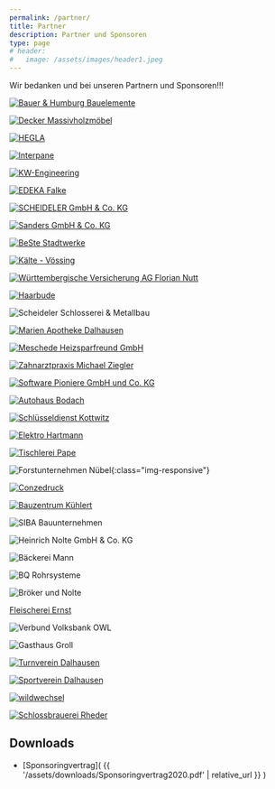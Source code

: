 ```yaml
---
permalink: /partner/
title: Partner
description: Partner und Sponsoren
type: page
# header:
#   image: /assets/images/header1.jpeg
---
```


Wir bedanken und bei unseren Partnern und Sponsoren!!!

<!-- Stand: 13.05.2019 -->

<!-- [![alt text](image link)](web link) -->

<!-- 200 -->

[![Bauer & Humburg Bauelemente](/assets/partner-logos/bundh.png)](https://b-h-bauelemente.de)

[![Decker Massivholzmöbel](/assets/partner-logos/teamdecker-logo-web.png)](https://decker.de)

[![HEGLA](/assets/partner-logos/hegla.png)](https://hegla.com/)

[![Interpane](/assets/partner-logos/interpane2.jpg)](https://interpane.com)

[![KW-Engineering](/assets/partner-logos/kw-web.png)](https://kwcg.de)

[![EDEKA Falke](/assets/partner-logos/falke.png)](https://www.edeka.de/eh/hessenring/edeka-falke-untere-hauptstra%C3%9Fe-148/index.jsp)

[![SCHEIDELER GmbH & Co. KG](/assets/partner-logos/scheideler-stanz.png)](https://scheideler-gmbh.de/)

[![Sanders GmbH & Co. KG](/assets/partner-logos/sanders.png)](https://www.sanders-online.de/)

<!-- 100 -->

[![BeSte Stadtwerke](/assets/partner-logos/beste.jpg)](https://beste-stadtwerke.de)

[![Kälte - Vössing](/assets/partner-logos/kaelte-voessing.png)](https://www.kaelte-voessing.de/)

[![Württembergische Versicherung AG Florian Nutt](/assets/partner-logos/wundw.jpg)](https://www.wuerttembergische.de/versicherungen/florian.nutt)

[![Haarbude](/assets/partner-logos/haarbude_web.jpg)](https://haarbude.de)

![Scheideler Schlosserei & Metallbau](/assets/partner-logos/scheideler-schlosserei.jpg)

[![Marien Apotheke Dalhausen](/assets/partner-logos/apotheke.jpg)](https://www.marien-apotheke-dalhausen.de)

[![Meschede Heizsparfreund GmbH](/assets/partner-logos/meschede.jpg)](https://www.meschede-haustechnik.de)

[![Zahnarztpraxis Michael Ziegler](/assets/partner-logos/ziegler.jpg)](https://www.zahnarzt-ziegler.de)

[![Software Pioniere GmbH und Co. KG](/assets/partner-logos/softwarepioniere.jpg)](https://softwarepioniere.de)

[![Autohaus Bodach](/assets/partner-logos/bodach-web.jpg)](https://www.ford-bodach-borgentreich.de)

[![Schlüsseldienst Kottwitz](/assets/partner-logos/kottwitz.png)](https://www.dasoertliche.de/Themen/Schl%C3%BCssel-u-Notdienst-S-Kottwitz-Beverungen-Lange-Str)

[![Elektro Hartmann](/assets/partner-logos/elektro-hartmann.jpg)](http://www.elektro-hartmann.de)

[![Tischlerei Pape](/assets/partner-logos/pape_web.png)](http://www.tischlerei-pape.com)

![Forstunternehmen Nübel](/assets/partner-logos/forst-nuebel.jpg){:class="img-responsive"}

[![Conzedruck](/assets/partner-logos/conzedruck_web.png)](https://www.conzedruck.de)

[![Bauzentrum Kühlert](/assets/partner-logos/kuehlert_web.jpg)](https://www.kuehlert.de/)

![SIBA Bauunternehmen](/assets/partner-logos/siba_web.png)

<!-- 50 -->
![Heinrich Nolte GmbH & Co. KG](/assets/partner-logos/nolte_bau.jpg)

![Bäckerei Mann](/assets/partner-logos/baeckerei-mann.jpg)

![BQ Rohrsysteme](/assets/partner-logos/bq.jpg)

![Bröker und Nolte](/assets/partner-logos/broeker-nolte.png)

[Fleischerei Ernst](https://www.dasoertliche.de/Themen/Ernst-Thomas-Fleischerei-Beverungen-Dalhausen-Untere-Hauptstr)

![Verbund Volksbank OWL](/assets/partner-logos/verbundvvbowl.jpg)

<!-- Sonstige -->
![Gasthaus Groll](/assets/partner-logos/groll.png)

[![Turnverein Dalhausen](/assets/partner-logos/tvd.jpg)](http://tv-dalhausen.de)

[![Sportverein Dalhausen](/assets/partner-logos/svd.png)](https://www.sv-dalhausen.de/)

[![wildwechsel](/assets/partner-logos/ww_web.jpg)](https://www.wildwechsel.de/)

[![Schlossbrauerei Rheder](/assets/partner-logos/rheder.jpg)](http://www.schlossbrauerei-rheder.de/)

## Downloads
- [Sponsoringvertrag]( {{ '/assets/downloads/Sponsoringvertrag2020.pdf' | relative_url }} )

